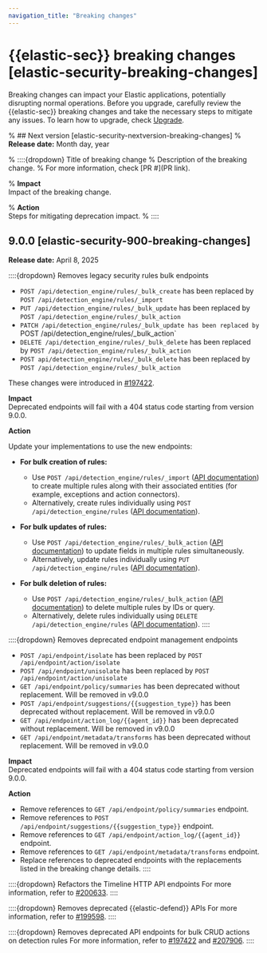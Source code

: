 ```yaml
---
navigation_title: "Breaking changes"
---
```

# {{elastic-sec}} breaking changes [elastic-security-breaking-changes]
Breaking changes can impact your Elastic applications, potentially disrupting normal operations. Before you upgrade, carefully review the {{elastic-sec}} breaking changes and take the necessary steps to mitigate any issues. To learn how to upgrade, check [Upgrade](/deploy-manage/upgrade.md).

% ## Next version [elastic-security-nextversion-breaking-changes]
% **Release date:** Month day, year

% ::::{dropdown} Title of breaking change 
% Description of the breaking change.
% For more information, check [PR #](PR link).

% **Impact**<br> Impact of the breaking change.

% **Action**<br> Steps for mitigating deprecation impact.
% ::::

## 9.0.0 [elastic-security-900-breaking-changes]
**Release date:** April 8, 2025

::::{dropdown} Removes legacy security rules bulk endpoints
* `POST /api/detection_engine/rules/_bulk_create` has been replaced by `POST /api/detection_engine/rules/_import`
* `PUT /api/detection_engine/rules/_bulk_update` has been replaced by `POST /api/detection_engine/rules/_bulk_action`
* `PATCH /api/detection_engine/rules/_bulk_update has been replaced by `POST /api/detection_engine/rules/_bulk_action`
* `DELETE /api/detection_engine/rules/_bulk_delete` has been replaced by `POST /api/detection_engine/rules/_bulk_action`
* `POST api/detection_engine/rules/_bulk_delete` has been replaced by `POST /api/detection_engine/rules/_bulk_action`

These changes were introduced in [#197422]({{kib-pull}}197422).

**Impact**<br> Deprecated endpoints will fail with a 404 status code starting from version 9.0.0.

**Action**<br>

Update your implementations to use the new endpoints:

* **For bulk creation of rules:**

    * Use `POST /api/detection_engine/rules/_import` ([API documentation](https://www.elastic.co/docs/api/doc/kibana/operation/operation-importrules)) to create multiple rules along with their associated entities (for example, exceptions and action connectors).
    * Alternatively, create rules individually using `POST /api/detection_engine/rules` ([API documentation](https://www.elastic.co/docs/api/doc/kibana/operation/operation-createrule)).

* **For bulk updates of rules:**

    * Use `POST /api/detection_engine/rules/_bulk_action` ([API documentation](https://www.elastic.co/docs/api/doc/kibana/operation/operation-performrulesbulkaction)) to update fields in multiple rules simultaneously.
    * Alternatively, update rules individually using `PUT /api/detection_engine/rules` ([API documentation](https://www.elastic.co/docs/api/doc/kibana/operation/operation-updaterule)).

* **For bulk deletion of rules:**

    * Use `POST /api/detection_engine/rules/_bulk_action` ([API documentation](https://www.elastic.co/docs/api/doc/kibana/operation/operation-performrulesbulkaction)) to delete multiple rules by IDs or query.
    * Alternatively, delete rules individually using `DELETE /api/detection_engine/rules` ([API documentation](https://www.elastic.co/docs/api/doc/kibana/operation/operation-deleterule)).
::::

::::{dropdown} Removes deprecated endpoint management endpoints
* `POST /api/endpoint/isolate` has been replaced by `POST /api/endpoint/action/isolate`
* `POST /api/endpoint/unisolate` has been replaced by `POST /api/endpoint/action/unisolate`
* `GET /api/endpoint/policy/summaries` has been deprecated without replacement. Will be removed in v9.0.0
* `POST /api/endpoint/suggestions/{{suggestion_type}}` has been deprecated without replacement. Will be removed in v9.0.0
* `GET /api/endpoint/action_log/{{agent_id}}` has been deprecated without replacement. Will be removed in v9.0.0
* `GET /api/endpoint/metadata/transforms` has been deprecated without replacement. Will be removed in v9.0.0

**Impact**<br> Deprecated endpoints will fail with a 404 status code starting from version 9.0.0.

**Action**<br>

* Remove references to `GET /api/endpoint/policy/summaries` endpoint.
* Remove references to `POST /api/endpoint/suggestions/{{suggestion_type}}` endpoint.
* Remove references to `GET /api/endpoint/action_log/{{agent_id}}` endpoint.
* Remove references to `GET /api/endpoint/metadata/transforms` endpoint.
* Replace references to deprecated endpoints with the replacements listed in the breaking change details.
::::

::::{dropdown} Refactors the Timeline HTTP API endpoints
For more information, refer to [#200633]({{kib-pull}}200633).
::::

::::{dropdown} Removes deprecated {{elastic-defend}} APIs
For more information, refer to [#199598]({{kib-pull}}199598).
::::

::::{dropdown} Removes deprecated API endpoints for bulk CRUD actions on detection rules
For more information, refer to [#197422]({{kib-pull}}197422) and [#207906]({{kib-pull}}207906).
::::
